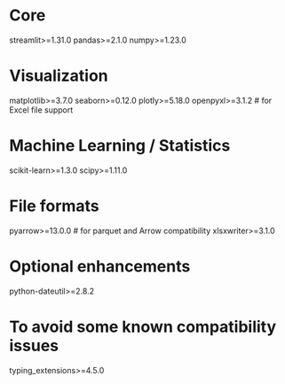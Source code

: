 # Core
streamlit>=1.31.0
pandas>=2.1.0
numpy>=1.23.0

# Visualization
matplotlib>=3.7.0
seaborn>=0.12.0
plotly>=5.18.0
openpyxl>=3.1.2  # for Excel file support

# Machine Learning / Statistics
scikit-learn>=1.3.0
scipy>=1.11.0

# File formats
pyarrow>=13.0.0  # for parquet and Arrow compatibility
xlsxwriter>=3.1.0

# Optional enhancements
python-dateutil>=2.8.2

# To avoid some known compatibility issues
typing_extensions>=4.5.0
